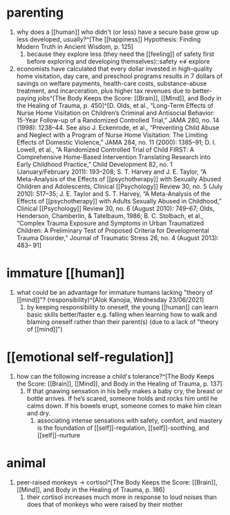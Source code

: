 # parenting
1. why does a [[human]] who didn't (or less) have a secure base grow up less developed, usually?^[The [[happiness]] Hypothesis: Finding Modern Truth in Ancient Wisdom, p. 125]
	1. because they explore less (they need the [[feeling]] of safety first before exploring and developing themselves)::safety ↮ explore
2. economists have calculated that every dollar invested in high-quality home visitation, day care, and preschool programs results in 7 dollars of savings on welfare payments, health-care costs, substance-abuse treatment, and incarceration, plus higher tax revenues due to better-paying jobs^[The Body Keeps the Score: [[Brain]], [[Mind]], and Body in the Healing of Trauma, p. 450]^[D. Olds, et al., “Long-Term Effects of Nurse Home Visitation on Children’s Criminal and Antisocial Behavior: 15-Year Follow-up of a Randomized Controlled Trial,” JAMA 280, no. 14 (1998): 1238–44. See also J. Eckenrode, et al., “Preventing Child Abuse and Neglect with a Program of Nurse Home Visitation: The Limiting Effects of Domestic Violence,” JAMA 284, no. 11 (2000): 1385–91; D. I. Lowell, et al., “A Randomized Controlled Trial of Child FIRST: A Comprehensive Home-Based Intervention Translating Research into Early Childhood Practice,” Child Development 82, no. 1 (January/February 2011): 193–208; S. T. Harvey and J. E. Taylor, “A Meta-Analysis of the Effects of [[psychotherapy]] with Sexually Abused Children and Adolescents, Clinical [[Psychology]] Review 30, no. 5 (July 2010): 517–35; J. E. Taylor and S. T. Harvey, “A Meta-Analysis of the Effects of [[psychotherapy]] with Adults Sexually Abused in Childhood,” Clinical [[Psychology]] Review 30, no. 6 (August 2010): 749–67; Olds, Henderson, Chamberlin, & Tatelbaum, 1986; B. C. Stolbach, et al., “Complex Trauma Exposure and Symptoms in Urban Traumatized Children: A Preliminary Test of Proposed Criteria for Developmental Trauma Disorder,” Journal of Traumatic Stress 26, no. 4 (August 2013): 483– 91]

# immature [[human]]
1. what could be an advantage for immature humans lacking "theory of [[mind]]"? (responsibility)^[Alok Kanojia, Wednesday 23/06/2021]
	1. by keeping responsibility to oneself, the young [[human]] can learn basic skills better/faster e.g. falling when learning how to walk and blaming oneself rather than their parent(s) (due to a lack of "theory of [[mind]]")

# [[emotional self-regulation]]
1. how can the following increase a child's tolerance?^[The Body Keeps the Score: [[Brain]], [[Mind]], and Body in the Healing of Trauma, p. 137]
	1. If that gnawing sensation in his belly makes a baby cry, the breast or bottle arrives. If he’s scared, someone holds and rocks him until he calms down. If his bowels erupt, someone comes to make him clean and dry.
		1. associating intense sensations with safety, comfort, and mastery is the foundation of [[self]]-regulation, [[self]]-soothing, and [[self]]-nurture

# animal
1. peer-raised monkeys → cortisol^[The Body Keeps the Score: [[Brain]], [[Mind]], and Body in the Healing of Trauma, p. 186]
	1. their cortisol increases much more in response to loud noises than does that of monkeys who were raised by their mother